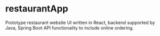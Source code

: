 # restaurantApp
Prototype restaurant website UI written in React, backend supported by Java, Spring Boot API functionality to include online ordering. 
